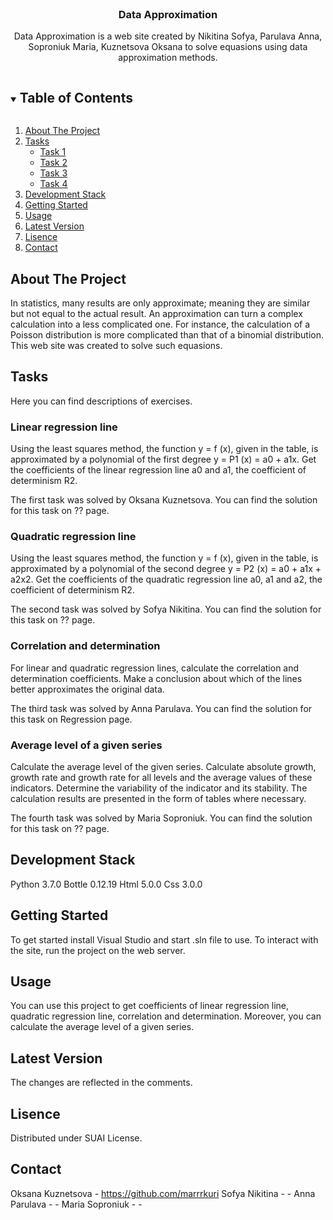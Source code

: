 <!-- PROJECT DESCRIPTION -->
<br />
<p align="center">
  <h3 align="center">Data Approximation</h3>

  <p align="center">
    Data Approximation is a web site created by Nikitina Sofya, Parulava Anna, Soproniuk Maria, Kuznetsova Oksana to solve equasions using data approximation methods.
    <br />    
  </p>
</p>

<!-- TABLE OF CONTENTS -->
<details open="open">
  <summary><h2 style="display: inline-block">Table of Contents</h2></summary>
  <ol>
    <li><a href="#about-the-project">About The Project</a></li>
      <li>
        <a href="#tasks">Tasks</a> 
        <ul>          
          <li><a href="#task-1">Task 1</a></li>
          <li><a href="#task-2">Task 2</a></li>  
          <li><a href="#task-3">Task 3</a></li>  
          <li><a href="#task-4">Task 4</a></li>  
        </ul>
     </li>
    <li><a href="#development-stack">Development Stack</a></li>
    <li><a href="#getting-started">Getting Started</a></li>
    <li><a href="#usage">Usage</a></li>    
    <li><a href="#latest-version">Latest Version</a></li>
    <li><a href="#lisence">Lisence</a></li>  
    <li><a href="#contact">Contact</a></li>    
  </ol>
</details>

<!-- ABOUT THE PROJECT -->
## About The Project
In statistics, many results are only approximate; meaning they are similar but not equal to the actual result. An approximation can turn a complex calculation into a less complicated one. For instance, the calculation of a Poisson distribution is more complicated than that of a binomial distribution. This web site was created to solve such equasions. 

## Tasks
Here you can find descriptions of exercises.

### Linear regression line 
Using the least squares method, the function y = f (x), given in the table, is approximated by a polynomial of the first degree y = P1 (x) = a0 + a1x. Get the coefficients of the linear regression line a0 and a1, the coefficient of determinism R2.

The first task was solved by Oksana Kuznetsova. You can find the solution for this task on ?? page.

### Quadratic regression line
Using the least squares method, the function y = f (x), given in the table, is approximated by a polynomial of the second degree y = P2 (x) = a0 + a1x + a2x2. Get the coefficients of the quadratic regression line a0, a1 and a2, the coefficient of determinism R2.

The second task was solved by Sofya Nikitina. You can find the solution for this task on ?? page.

### Correlation and determination
For linear and quadratic regression lines, calculate the correlation and determination coefficients. Make a conclusion about which of the lines better approximates the original data. 

The third task was solved by Anna Parulava. You can find the solution for this task on Regression page.

### Average level of a given series
Calculate the average level of the given series. Calculate absolute growth, growth rate and growth rate for all levels and the average values of these indicators. Determine the variability of the indicator and its stability. The calculation results are presented in the form of tables where necessary.

The fourth task was solved by Maria Soproniuk. You can find the solution for this task on ?? page.

## Development Stack
Python 3.7.0
Bottle 0.12.19
Html 5.0.0
Css 3.0.0

## Getting Started
To get started install Visual Studio and start .sln file to use. To interact with the site, run the project on the web server.

## Usage
You can use this project to get coefficients of linear regression line, quadratic regression line, correlation and determination. Moreover, you can calculate the average level of a given series.

## Latest Version
The changes are reflected in the comments.

## Lisence
Distributed under SUAI License.

## Contact 
Oksana Kuznetsova - https://github.com/marrrkuri
Sofya Nikitina - - 
Anna Parulava - - 
Maria Soproniuk - -
